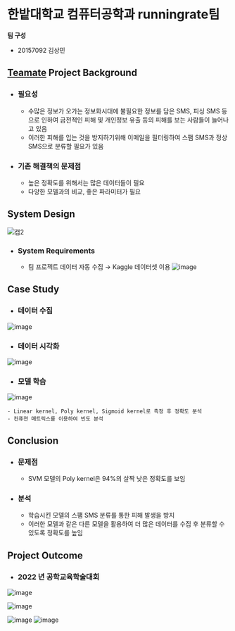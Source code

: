 # 한밭대학교 컴퓨터공학과 runningrate팀

**팀 구성**
- 20157092 김상민 


## <u>Teamate</u> Project Background
- ### 필요성
  - 수많은 정보가 오가는 정보화시대에 불필요한 정보를 담은 SMS, 피싱 SMS 등으로 인하여 금전적인 피해 및 개인정보 유출 등의 피해를 보는 사람들이 늘어나고 있음
  - 이러한 피해를 입는 것을 방지하기위해 이메일을 필터링하여 스팸 SMS과 정상 SMS으로 분류할 필요가 있음
- ### 기존 해결책의 문제점
  - 높은 정확도를 위해서는 많은 데이터들이 필요
  - 다양한 모델과의 비교, 좋은 파라미터가 필요
  
## System Design
  ![캡2](https://user-images.githubusercontent.com/116828394/205301386-9b6e5f2e-4452-474a-a2fc-fce7ed45542d.JPG)

  - ### System Requirements
    - 팀 프로젝트 데이터 자동 수집 → Kaggle 데이터셋 이용
  ![image](https://user-images.githubusercontent.com/116828394/205302215-2bbe9d71-08c8-403a-9cac-3f4987fdea1c.png)

## Case Study
  - ### 데이터 수집
  ![image](https://user-images.githubusercontent.com/116828394/205302893-13b6ed72-94a6-4b01-9581-1c95db3b3529.png)
  - ### 데이터 시각화
  ![image](https://user-images.githubusercontent.com/116828394/205303663-31e82901-ec4c-44cc-9b89-0dff22a28e63.png)
  - ### 모델 학습
  ![image](https://user-images.githubusercontent.com/116828394/205304269-8e41da55-1f3c-44b1-95ef-d8702c93bd08.png)
  
    - Linear kernel, Poly kernel, Sigmoid kernel로 측정 후 정확도 분석
    - 컨퓨젼 매트릭스를 이용하여 빈도 분석
## Conclusion
  - ### 문제점 
    - SVM 모델의 Poly kernel은 94%의 살짝 낮은 정확도를 보임
  - ### 분석
    - 학습시킨 모델의 스팸 SMS 분류를 통한 피해 발생을 방지
    - 이러한 모델과 같은 다른 모델을 활용하여 더 많은 데이터를 수집 후 분류할 수 있도록 정확도를 높임
  
## Project Outcome
- ### 2022 년 공학교육학술대회
![image](https://user-images.githubusercontent.com/116828394/205305219-6cd4849a-7d96-4d64-9443-d21445c2c716.png)

![image](https://user-images.githubusercontent.com/116828394/205305435-645d1ef6-d6a8-4487-b07b-a5b617ac7f70.png)

![image](https://user-images.githubusercontent.com/116828394/205305537-00779dcb-8ef7-4eea-98c4-482c34dcd55b.png)
![image](https://user-images.githubusercontent.com/116828394/205305825-f4889259-aa3f-438e-8bac-b8440ace516e.png)





